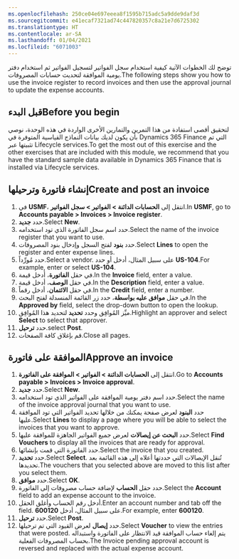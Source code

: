 ```yaml
---
ms.openlocfilehash: 250ce04e697eeea8f1595b715adc5a9dde9daf3d
ms.sourcegitcommit: e41ecaf7321ad74c447820357c8a21e7d6725302
ms.translationtype: HT
ms.contentlocale: ar-SA
ms.lasthandoff: 01/04/2021
ms.locfileid: "6071003"
---
```

<span data-ttu-id="21b5a-101">توضح لك الخطوات الآتية كيفية استخدام سجل الفواتير لتسجيل الفواتير ثم استخدام دفتر يومية الموافقة لتحديث حسابات المصروفات.</span><span class="sxs-lookup"><span data-stu-id="21b5a-101">The following steps show you how to use the invoice register to record invoices and then use the approval journal to update the expense accounts.</span></span>

## <a name="before-you-begin"></a><span data-ttu-id="21b5a-102">قبل البدء</span><span class="sxs-lookup"><span data-stu-id="21b5a-102">Before you begin</span></span> ##
<span data-ttu-id="21b5a-103">لتحقيق أقصى استفادة من هذا التمرين والتمارين الأخرى الواردة في هذه الوحدة، نوصي بأن يكون لديك بيانات النماذج القياسية المتوفرة في Dynamics 365 Finance التي تم تثبيتها عبر Lifecycle services.</span><span class="sxs-lookup"><span data-stu-id="21b5a-103">To get the most out of this exercise and the other exercises that are included with this module, we recommend that you have the standard sample data available in Dynamics 365 Finance that is installed via Lifecycle services.</span></span>
 

## <a name="create-and-post-an-invoice"></a><span data-ttu-id="21b5a-104">إنشاء فاتورة وترحيلها</span><span class="sxs-lookup"><span data-stu-id="21b5a-104">Create and post an invoice</span></span> 

1.  <span data-ttu-id="21b5a-105">في **USMF**، انتقل إلى **الحسابات الدائنة > الفواتير > سجل الفواتير**.</span><span class="sxs-lookup"><span data-stu-id="21b5a-105">In **USMF**, go to **Accounts payable > Invoices > Invoice register**.</span></span>
2.  <span data-ttu-id="21b5a-106">حدد **جديد**.</span><span class="sxs-lookup"><span data-stu-id="21b5a-106">Select **New**.</span></span>
3.  <span data-ttu-id="21b5a-107">حدد اسم سجل الفاتورة الذي تود استخدامه.</span><span class="sxs-lookup"><span data-stu-id="21b5a-107">Select the name of the invoice register that you want to use.</span></span>
4.  <span data-ttu-id="21b5a-108">حدد **بنود** لفتح السجل وإدخال بنود المصروفات.</span><span class="sxs-lookup"><span data-stu-id="21b5a-108">Select **Lines** to open the register and enter expense lines.</span></span>
5.  <span data-ttu-id="21b5a-109">حدد مُورِّداً.</span><span class="sxs-lookup"><span data-stu-id="21b5a-109">Select a vendor.</span></span> <span data-ttu-id="21b5a-110">على سبيل المثال، أدخل أو حدد **US-104**.</span><span class="sxs-lookup"><span data-stu-id="21b5a-110">For example, enter or select **US-104**.</span></span>
6.  <span data-ttu-id="21b5a-111">في حقل **الفاتورة**، أدخل قيمة.</span><span class="sxs-lookup"><span data-stu-id="21b5a-111">In the **Invoice** field, enter a value.</span></span>
7.  <span data-ttu-id="21b5a-112">في حقل **الوصف**، أدخل قيمة.</span><span class="sxs-lookup"><span data-stu-id="21b5a-112">In the **Description** field, enter a value.</span></span>
8.  <span data-ttu-id="21b5a-113">في حقل **الائتمان**، أدخل رقماً.</span><span class="sxs-lookup"><span data-stu-id="21b5a-113">In the **Credit** field, enter a number.</span></span>
9.  <span data-ttu-id="21b5a-114">في حقل **موافق عليه بواسطة**، حدد زر القائمة المنسدلة لفتح البحث.</span><span class="sxs-lookup"><span data-stu-id="21b5a-114">In the **Approved by** field, select the drop-down button to open the lookup.</span></span>
10. <span data-ttu-id="21b5a-115">ميِّز المُوافِق وحدد **تحديد** لتحديد هذا المُوافِق.</span><span class="sxs-lookup"><span data-stu-id="21b5a-115">Highlight an approver and select **Select** to select that approver.</span></span>
11. <span data-ttu-id="21b5a-116">حدد **ترحيل**.</span><span class="sxs-lookup"><span data-stu-id="21b5a-116">select **Post**.</span></span>
12. <span data-ttu-id="21b5a-117">قم بإغلاق كافة الصفحات.</span><span class="sxs-lookup"><span data-stu-id="21b5a-117">Close all pages.</span></span>


## <a name="approve-an-invoice"></a><span data-ttu-id="21b5a-118">الموافقة على فاتورة</span><span class="sxs-lookup"><span data-stu-id="21b5a-118">Approve an invoice</span></span> 

1.  <span data-ttu-id="21b5a-119">انتقل إلى **الحسابات الدائنة > الفواتير > الموافقة على الفاتورة**.</span><span class="sxs-lookup"><span data-stu-id="21b5a-119">Go to **Accounts payable > Invoices > Invoice approval**.</span></span>
2.  <span data-ttu-id="21b5a-120">حدد **جديد**.</span><span class="sxs-lookup"><span data-stu-id="21b5a-120">Select **New**.</span></span>
3.  <span data-ttu-id="21b5a-121">حدد اسم دفتر يومية الموافقة على الفواتير الذي تود استخدامه.</span><span class="sxs-lookup"><span data-stu-id="21b5a-121">Select the name of the invoice approval journal that you want to use.</span></span>
4.  <span data-ttu-id="21b5a-122">حدد **البنود** لعرض صفحة يمكنك من خلالها تحديد الفواتير التي تود الموافقة عليها.</span><span class="sxs-lookup"><span data-stu-id="21b5a-122">Select **Lines** to display a page where you will be able to select the invoices that you want to approve.</span></span>
5.  <span data-ttu-id="21b5a-123">حدد **البحث عن إيصالات** لعرض جميع الفواتير الجاهزة للموافقة عليها.</span><span class="sxs-lookup"><span data-stu-id="21b5a-123">Select **Find Vouchers** to display all the invoices that are ready for approval.</span></span>
6.  <span data-ttu-id="21b5a-124">حدد الفاتورة التي قمت بإنشائها.</span><span class="sxs-lookup"><span data-stu-id="21b5a-124">Select the invoice that you created.</span></span>
7.  <span data-ttu-id="21b5a-125">حدد **تحديد**.</span><span class="sxs-lookup"><span data-stu-id="21b5a-125">Select **Select**.</span></span> <span data-ttu-id="21b5a-126">تُنقل الإيصالات التي حددتها أعلاه إلى هذه القائمة بعد تحديدها.</span><span class="sxs-lookup"><span data-stu-id="21b5a-126">The vouchers that you selected above are moved to this list after you select them.</span></span>
8.  <span data-ttu-id="21b5a-127">حدد **موافق**.</span><span class="sxs-lookup"><span data-stu-id="21b5a-127">Select **OK**.</span></span>
9.  <span data-ttu-id="21b5a-128">حدد حقل **الحساب** لإضافة حساب مصروفات إلى الفاتورة.</span><span class="sxs-lookup"><span data-stu-id="21b5a-128">Select the **Account** field to add an expense account to the invoice.</span></span>
10. <span data-ttu-id="21b5a-129">أدخل رقم الحساب وأغلق الحقل.</span><span class="sxs-lookup"><span data-stu-id="21b5a-129">Enter an account number and tab off the field.</span></span> <span data-ttu-id="21b5a-130">على سبيل المثال، أدخل **600120**.</span><span class="sxs-lookup"><span data-stu-id="21b5a-130">For example, enter **600120**.</span></span>
11. <span data-ttu-id="21b5a-131">حدد **ترحيل**.</span><span class="sxs-lookup"><span data-stu-id="21b5a-131">Select **Post**.</span></span>
12. <span data-ttu-id="21b5a-132">حدد **إيصال** لعرض القيود التي تم ترحيلها.</span><span class="sxs-lookup"><span data-stu-id="21b5a-132">Select **Voucher** to view the entries that were posted.</span></span> <span data-ttu-id="21b5a-133">يتم إلغاء حساب الموافقة قيد الانتظار على الفاتورة واستبداله بحساب المصروفات الفعلية.</span><span class="sxs-lookup"><span data-stu-id="21b5a-133">The Invoice pending approval account is reversed and replaced with the actual expense account.</span></span>

